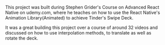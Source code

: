 This project was built during Stephen Grider's Course on Advanced React Native on udemy.com, where he teaches on how to use the React Native's Animation Library(Animated) to achieve Tinder's Swipe Deck. 

It was a great building this project over a course of around 32 videos and discussed on how to use interpolation methods, to translate as well as rotate the deck. 